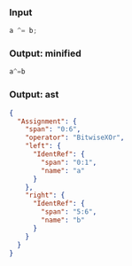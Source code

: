 ### Input
```js
a ^= b;
```

### Output: minified
```js
a^=b
```

### Output: ast
```json
{
  "Assignment": {
    "span": "0:6",
    "operator": "BitwiseXOr",
    "left": {
      "IdentRef": {
        "span": "0:1",
        "name": "a"
      }
    },
    "right": {
      "IdentRef": {
        "span": "5:6",
        "name": "b"
      }
    }
  }
}
```

